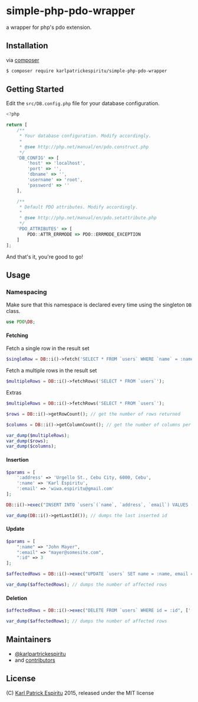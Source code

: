 # simple-php-pdo-wrapper

a wrapper for php's pdo extension.


Installation
--------
via [composer](https://getcomposer.org/)

```sh
$ composer require karlpatrickespiritu/simple-php-pdo-wrapper
```

Getting Started
--------
Edit the `src/DB.config.php` file for your database configuration.

```JavaScript
<?php

return [
    /**
     * Your database configuration. Modify accordingly.
     *
     * @see http://php.net/manual/en/pdo.construct.php
     */
    'DB_CONFIG' => [
        'host' => 'localhost',
        'port' => '',
        'dbname' => '',
        'username' => 'root',
        'password' => ''
    ],

    /**
     * Default PDO attributes. Modify accordingly.
     *
     * @see http://php.net/manual/en/pdo.setattribute.php
     */
    'PDO_ATTRIBUTES' => [
        PDO::ATTR_ERRMODE => PDO::ERRMODE_EXCEPTION
    ]
];
```

And that's it, you're good to go!

Usage
--------

### Namespacing
Make sure that this namespace is declared every time using the singleton `DB` class.
```php
use PDO\DB;
```
#### Fetching

Fetch a single row in the result set
```php
$singleRow = DB::i()->fetch('SELECT * FROM `users` WHERE `name` = :name', ['name' => 'Justin Beiber']);
```

Fetch a multiple rows in the result set
```php
$multipleRows = DB::i()->fetchRows('SELECT * FROM `users`');
```

Extras
```php
$multipleRows = DB::i()->fetchRows('SELECT * FROM `users`');

$rows = DB::i()->getRowCount(); // get the number of rows returned

$columns = DB::i()->getColumnCount(); // get the number of columns per row

var_dump($multipleRows);
var_dump($rows);
var_dump($columns);
```

#### Insertion

```php
$params = [
    ':address' => 'Urgello St., Cebu City, 6000, Cebu',
    ':name' => 'Karl Espiritu',
    ':email' => 'wiwa.espiritu@gmail.com'
];

DB::i()->exec("INSERT INTO `users`(`name`, `address`, `email`) VALUES (:name, :address, :email)", $params);

var_dump(DB::i()->getLastId()); // dumps the last inserted id
```

#### Update

```php
$params = [
    ":name" => "John Mayer",
    ":email" => "mayer@somesite.com",
    ":id" => 3
];

$affectedRows = DB::i()->exec("UPDATE `users` SET name = :name, email = :email WHERE id = :id", $params);

var_dump($affectedRows); // dumps the number of affected rows
```

#### Deletion
```php
$affectedRows = DB::i()->exec("DELETE FROM `users` WHERE id = :id", [':id' => 1]);

var_dump($affectedRows); // dumps the number of affected rows
```

Maintainers
--------
 - [@karlpartrickespiritu](https://github.com/karlpatrickespiritu)
 - and [contributors](https://github.com/karlpatrickespiritu/simple-php-pdo-wrapper/graphs/contributors)
 
License
--------
(C) [Karl Patrick Espiritu](http://github.com/karlpatrickespiritu) 2015, released under the MIT license
